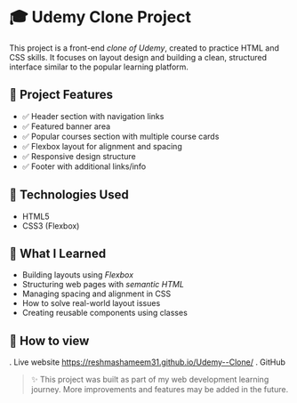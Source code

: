# 🎓 Udemy Clone Project

This project is a front-end *clone of Udemy*, created to practice HTML and CSS skills. It focuses on layout design and building a clean, structured interface similar to the popular learning platform.

## 📁 Project Features

- ✅ Header section with navigation links
- ✅ Featured banner area
- ✅ Popular courses section with multiple course cards
- ✅ Flexbox layout for alignment and spacing
- ✅ Responsive design structure
- ✅ Footer with additional links/info

## 🧱 Technologies Used

- HTML5
- CSS3 (Flexbox)

## 🧠 What I Learned

- Building layouts using *Flexbox*
- Structuring web pages with *semantic HTML*
- Managing spacing and alignment in CSS
- How to solve real-world layout issues
- Creating reusable components using classes

## 🔧 How to view

.       Live website https://reshmashameem31.github.io/Udemy--Clone/
.       GitHub 



> ✨ This project was built as part of my web development learning journey. More improvements and features may be added in the future.
